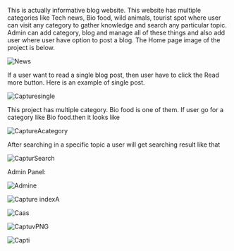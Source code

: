 This is actually informative blog website. This website has multiple categories like Tech news, Bio food, wild animals, tourist spot where user can visit any category to gather knowledge and   search any particular topic. Admin can add category, blog and manage all of these things and also add user where user have option to post a blog.
The  Home page image of the project is below.

![News](https://user-images.githubusercontent.com/60401072/132962456-f098346b-8d81-44ec-a46b-91f9ac710299.PNG)

If a user want to  read a single blog post, then user have to click the Read more button. Here is an example of single post.

![Capturesingle](https://user-images.githubusercontent.com/60401072/132963026-2b00f505-57b0-4c81-923d-ee91326da641.PNG)

This project has multiple category. Bio food is one of them. If user go for a category like Bio food.then it looks like 

![CaptureAcategory](https://user-images.githubusercontent.com/60401072/132963214-92011c10-69c8-439a-93ed-5dcafb092bfc.PNG)

After searching in a specific topic a user will get searching result like that


![CapturSearch](https://user-images.githubusercontent.com/60401072/132963430-8696419e-0c10-4490-b19a-bbc6a2c08166.PNG)

Admin Panel:


![Admine](https://user-images.githubusercontent.com/60401072/132963506-b679e0f0-6632-4e49-bb42-e3b82b60e4d5.PNG)


![Capture indexA](https://user-images.githubusercontent.com/60401072/132963607-c001619f-bc14-4509-988b-bc6dfdc3f1f4.PNG)


![Caas](https://user-images.githubusercontent.com/60401072/132963688-ee6ba3bc-7b4b-4703-8651-1b3f160820d8.PNG)


![CaptuvPNG](https://user-images.githubusercontent.com/60401072/132963738-01b33a47-6468-410f-90fc-7b78ec910ade.PNG)


![Capti](https://user-images.githubusercontent.com/60401072/132965765-6cb7ec74-1b8c-473c-960e-b67c741d415d.PNG)
